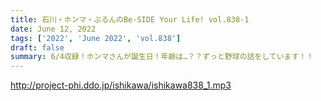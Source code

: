```yaml
---
title: 石川・ホンマ・ぶるんのBe-SIDE Your Life! vol.838-1
date: June 12, 2022
tags: ['2022', 'June 2022', 'vol.838']
draft: false
summary: 6/4収録！ホンマさんが誕生日！年齢は…？？ずっと野球の話をしています！！
---
```


http://project-phi.ddo.jp/ishikawa/ishikawa838_1.mp3